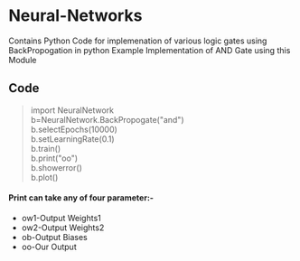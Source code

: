 # Neural-Networks
Contains Python Code for implemenation of various logic gates using BackPropogation in python
Example Implementation of AND Gate using this Module
## Code 
>import NeuralNetwork  
>b=NeuralNetwork.BackPropogate("and")  
>b.selectEpochs(10000)  
>b.setLearningRate(0.1)  
>b.train()  
>b.print("oo")  
>b.showerror()  
>b.plot()  

#### Print can take any of four parameter:-
* ow1-Output Weights1  
* ow2-Output Weights2  
* ob-Output Biases  
* oo-Our Output  
